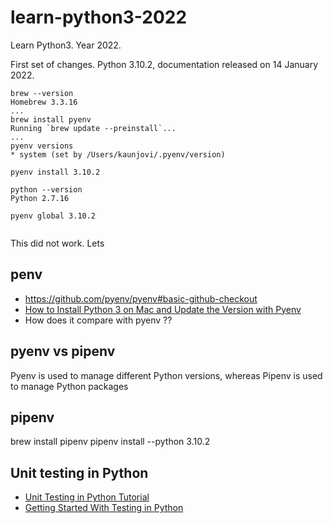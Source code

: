 # learn-python3-2022
Learn Python3. Year 2022. 

First set of changes.
Python 3.10.2, documentation released on 14 January 2022.


```batch
brew --version 
Homebrew 3.3.16
...
brew install pyenv
Running `brew update --preinstall`...
...
pyenv versions
* system (set by /Users/kaunjovi/.pyenv/version)

pyenv install 3.10.2

python --version 
Python 2.7.16

pyenv global 3.10.2


```

This did not work. Lets 
## penv 

- https://github.com/pyenv/pyenv#basic-github-checkout
- [How to Install Python 3 on Mac and Update the Version with Pyenv](https://www.freecodecamp.org/news/how-to-install-python-3-on-mac-and-update-the-python-version-macos-homebrew-command-guide/)
- How does it compare with pyenv ?? 

## pyenv vs pipenv
Pyenv is used to manage different Python versions, whereas Pipenv is used to manage Python packages

## pipenv 

brew install pipenv
pipenv install --python 3.10.2


## Unit testing in Python 

- [Unit Testing in Python Tutorial](https://www.datacamp.com/community/tutorials/unit-testing-python)
- [Getting Started With Testing in Python](https://realpython.com/python-testing/)


